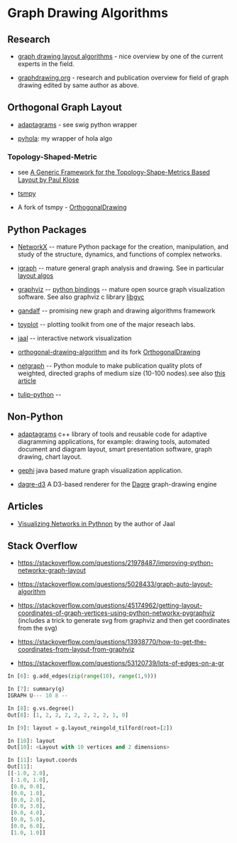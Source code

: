 # Graph Drawing Algorithms

## Research

- [graph drawing layout algorithms](http://cs.brown.edu/people/rtamassi/papers/gd-tutorial/gd-constraints.pdf) - nice overview by one of the current experts in the field.

- [graphdrawing.org](http://graphdrawing.org) - research and publication overview for field of graph drawing edited by same author as above.

## Orthogonal Graph Layout

- [adaptagrams](https://github.com/mjwybrow/adaptagrams) - see swig python wrapper

- [pyhola](https://github.com/shakfu/pyhola): my wrapper of hola algo

### Topology-Shaped-Metric

- see [A Generic Framework for the Topology-Shape-Metrics Based Layout by
Paul Klose](https://rtsys.informatik.uni-kiel.de/~biblio/downloads/theses/pkl-mt.pdf)

- [tsmpy](https://github.com/uknfire/tsmpy)

- A fork of tsmpy - [OrthogonalDrawing](https://github.com/hasii2011/OrthogonalDrawing)

## Python Packages

- [NetworkX](https://networkx.org) -- mature Python package for the creation, manipulation, and study of the structure, dynamics, and functions of complex networks.

- [igraph](https://igraph.org/python/) -- mature general graph analysis and drawing. See in particular [layout algos](https://igraph.org/python/doc/tutorial/tutorial.html#layouts-and-plotting)

- [graphviz](http://www.graphviz.org) -- [python bindings](http://www.graphviz.org/resources/#python) -- mature open source graph visualization software. See also graphviz c library [libgvc](http://www.graphviz.org/pdf/gvc.3.pdf)

- [gandalf](https://github.com/bdcht/grandalf) -- promising new graph and drawing algorithms framework

- [toyplot](https://github.com/sandialabs/toyplot) -- plotting toolkit from one of the major reseach labs.

- [jaal](https://github.com/imohitmayank/jaal) -- interactive network visualization

- [orthogonal-drawing-algorithm](https://github.com/rawfh/orthogonal-drawing-algorithm) and its fork [OrthogonalDrawing](https://github.com/hasii2011/OrthogonalDrawing)

- [netgraph](https://github.com/paulbrodersen/netgraph) -- Python module to make publication quality plots of weighted, directed graphs of medium size (10-100 nodes).see also [this article](https://stackoverflow.com/questions/39801880/how-to-use-the-pos-argument-in-networkx-to-create-a-flowchart-style-graph/39863493)

- [tulip-python](https://tulip.labri.fr/site/) --

## Non-Python

- [adaptagrams](http://www.adaptagrams.org) c++ library of tools and reusable code for adaptive diagramming applications, for example: drawing tools, automated document and diagram layout, smart presentation software, graph drawing, chart layout.

- [gephi](https://gephi.org) java based mature graph visualization application.

- [dagre-d3](https://github.com/dagrejs/dagre-d3/) A D3-based renderer for the [Dagre](https://github.com/dagrejs/dagre) graph-drawing engine

## Articles

- [Visualizing Networks in Pythnon](https://towardsdatascience.com/visualizing-networks-in-python-d70f4cbeb259) by the author of Jaal

## Stack Overflow

- <https://stackoverflow.com/questions/21978487/improving-python-networkx-graph-layout>

- <https://stackoverflow.com/questions/5028433/graph-auto-layout-algorithm>

- <https://stackoverflow.com/questions/45174962/getting-layout-coordinates-of-graph-vertices-using-python-networkx-pygraphviz> (includes a trick to  generate svg from graphviz and then get coordinates from the svg)

- <https://stackoverflow.com/questions/13938770/how-to-get-the-coordinates-from-layout-from-graphviz>

- <https://stackoverflow.com/questions/53120739/lots-of-edges-on-a-gr>

```python
In [6]: g.add_edges(zip(range(10), range(1,9)))

In [7]: summary(g)
IGRAPH U--- 10 8 --

In [8]: g.vs.degree()
Out[8]: [1, 2, 2, 2, 2, 2, 2, 2, 1, 0]

In [9]: layout = g.layout_reingold_tilford(root=[2])

In [10]: layout
Out[10]: <Layout with 10 vertices and 2 dimensions>

In [11]: layout.coords
Out[11]:
[[-1.0, 2.0],
 [-1.0, 1.0],
 [0.0, 0.0],
 [0.0, 1.0],
 [0.0, 2.0],
 [0.0, 3.0],
 [0.0, 4.0],
 [0.0, 5.0],
 [0.0, 6.0],
 [1.0, 1.0]]
```
